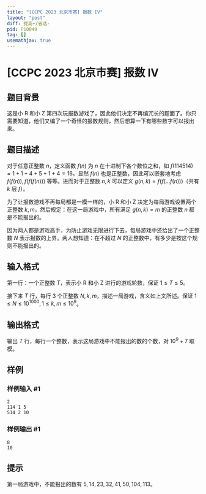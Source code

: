 ```yaml
---
title: "[CCPC 2023 北京市赛] 报数 IV"
layout: "post"
diff: 提高+/省选-
pid: P10049
tag: []
usemathjax: true
---
```


# [CCPC 2023 北京市赛] 报数 IV
## 题目背景

这是小 R 和小 Z 第四次玩报数游戏了，因此他们决定不再编冗长的题面了。你只需要知道，他们又编了一个奇怪的报数规则，然后想算一下有哪些数字可以报出来。
## 题目描述

对于任意正整数 $n$，定义函数 $f(n)$ 为 $n$ 在十进制下各个数位之和，如 $f(114514)=1+1+4+5+1+4=16$。显然 $f(n)$ 也是正整数，因此可以嵌套地考虑 $f(f(n)),f(f(f(n)))$ 等等。进而对于正整数 $n,k$ 可以定义 $g(n,k)=f(f(...f(n)))$（共有 $k$ 层 $f$）。

为了让报数游戏不再每局都是一模一样的，小 R 和小 Z 决定为每局游戏设置两个正整数 $k,m$，然后规定：在这一局游戏中，所有满足 $g(n,k)=m$ 的正整数 $n$ 都是不能报出的。

因为两人都是游戏高手，为防止游戏无限进行下去，每局游戏中还给出了一个正整数 $N$ 表示报数的上界。两人想知道：在不超过 $N$ 的正整数中，有多少是按这个规则不能报出的。
## 输入格式

第一行：一个正整数 $T$，表示小 R 和小 Z 进行的游戏轮数，保证 $1 \le T \le 5$。

接下来 $T$ 行，每行 $3$ 个正整数 $N,k,m$，描述一局游戏，含义如上文所述。保证 $1 \le N \le 10^{1000}, 1 \le k,m \le 10^9$。
## 输出格式

输出 $T$ 行，每行一个整数，表示这局游戏中不能报出的数的个数，对 $10^9+7$ 取模。
## 样例

### 样例输入 #1
```
2
114 1 5
514 2 10
```
### 样例输出 #1
```
8
10
```
## 提示

第一局游戏中，不能报出的数有 $5,14,23,32,41,50,104,113$。
